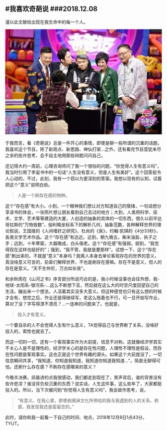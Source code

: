 #我喜欢奇葩说
###2018.12.08
---
谨以此文献给出现在我生命中的每一个人。

![](images/005.jpg)

于我而言，看《奇葩说》总是一件开心的事情，即使是聊一些所谓的沉重的话题。我喜欢这个节目，除了新观点、新思路、神仙打架...之外，还有看完节目意犹未尽之余的些许思考，会不自主地用那些辩题问问自己。

还记得大约一周前，心理咨询师问了我一个很俗的问题，“你觉得人生有意义吗”，我当时引用了李诞书中的一句话“人生没有意义，但是人生有美好”。这个回答挺令人心动的，不过，此刻，我有一个窃以为更深刻的答案。我想以现有的认知，试着把这个“意义”说明白些。

>人是一个刷存在感的物种。

这个“存在感”有大小。小到，一个眼神我们想让对方知道自己的情绪，一句话想分享读书的体会，一张照片想让朋友看到自己去过的地方；大到，人类用科学、技术、文学、艺术等等建造的大厦，人创造的抽象的具体的一切东西，很久以前毕达哥拉斯的“万物皆数”，伽利略坐标系下的解析几何，抽象范数，各种解释世界的理论假说，王国维的《人间嗜好之研究》，杜尚的《泉》，约翰·凯琪的《4分33秒》，各类文学艺术作品。这个“存在感”有远近。近到，朝九晚五，柴米油盐，执子之手；远到，十年寒窗，大器晚成，白头偕老。这个“存在感”有强弱。弱到，“我觉得现在这样也挺好的”；强到，“我不管，我就是要那样”。试想一下，这个“存在感”刷出来的，不就是“意义”本身吗？脱离人本身去单论客观存在的世界的意义，真没啥意义可言的，前辈们解释世界，不也是刷存在感嘛。存在不是意义，但人的存在是意义。“天不生仲尼，万古如长夜”。

和余秋雨在《山河之书》序言部分所说巧合的是，我小时候没事也会往外想，我-地球-太阳系-银河系-...这么不断想下去，然后就在这么大的时空尺度回望自己的生活，蹦出来一个想法，人活着其实没多大意义。但这种感觉也只有这么想的时候才会有，想完之后，作业还是得继续写，老这么拖着也不行，可一旦开始写作业，算对了没？字写得漂不漂亮？...一连串的问题来了。也就是，
>投入才有意义。

一个要自杀的人不会觉得人生有什么意义，TA觉得自己与世界断了关系，没啥好投入的，索性也就去了。

而这一切的一切，还有一个客观事实作为大前提，信息不对称。这就像经济学其实不关心人是不是理性的，经济学关心的是存在性问题，人理性不理性是假设，而存在性问题是客观事实。这也正是这个世界有趣的源头。如果这个大前提没了，一切信息瞬间共享，“我知道，你知道我知道，我知道你知道我知道...”，简直无聊得可怕，还刷什么存在感？不刷存在感哪来的意义？

今晚半决赛，邱晨讲的点我很感动，我们都走到现在了，笑声背后，谁的背景没有些许悲凉？谁没背负些沉重的东西？说实话，人生这件事，这么些年了，大家都挺投入的。所以，当下次被问到“你觉得人生有意义吗”，我会故作思考，说，
>“有意义。在我心里，即使剥离掉文化所带给的我与我遇到的人的关系、称谓，我发现我还是蛮留恋的。”

此时，请你和我一起看一下自己的时间、地点，2018年12月8日1点43分，TYUT。